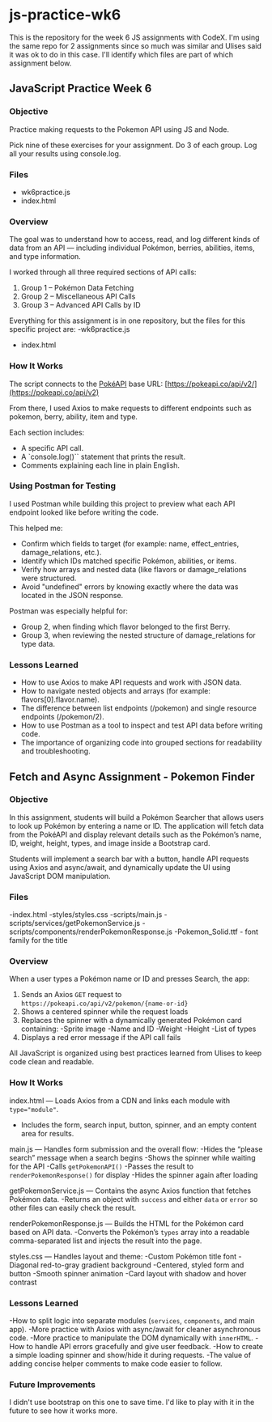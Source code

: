 # js-practice-wk6

This is the repository for the week 6 JS assignments with CodeX. I'm using the same repo for 2 assignments since so much was similar and Ulises said it was ok to do in this case. I'll identify which files are part of which assignment below.

## JavaScript Practice Week 6

### Objective
Practice making requests to the Pokemon API using JS and Node.

Pick nine of these exercises for your assignment. Do 3 of each group. Log all your results using console.log.

### Files
- wk6practice.js
- index.html

### Overview

The goal was to understand how to access, read, and log different kinds of data from an API — including individual Pokémon, berries, abilities, items, and type information.

I worked through all three required sections of API calls:
1. Group 1 – Pokémon Data Fetching
2. Group 2 – Miscellaneous API Calls
3. Group 3 – Advanced API Calls by ID

Everything for this assignment is in one repository, but the files for this specific project are:
-wk6practice.js
- index.html

### How It Works

The script connects to the [PokéAPI](https://pokeapi.co/) base URL: [https://pokeapi.co/api/v2/](https://pokeapi.co/api/v2)

From there, I used Axios to make requests to different endpoints such as pokemon, berry, ability, item and type.

Each section includes:
- A specific API call.
- A  `console.log()`` statement that prints the result.
- Comments explaining each line in plain English.

### Using Postman for Testing

I used Postman while building this project to preview what each API endpoint looked like before writing the code.

This helped me:
- Confirm which fields to target (for example: name, effect_entries, damage_relations, etc.).
- Identify which IDs matched specific Pokémon, abilities, or items.
- Verify how arrays and nested data (like flavors or damage_relations were structured.
- Avoid "undefined" errors by knowing exactly where the data was located in the JSON response.

Postman was especially helpful for:
- Group 2, when finding which flavor belonged to the first Berry.
- Group 3, when reviewing the nested structure of damage_relations for type data.

### Lessons Learned
- How to use Axios to make API requests and work with JSON data.
- How to navigate nested objects and arrays (for example: flavors[0].flavor.name).
- The difference between list endpoints (/pokemon) and single resource endpoints (/pokemon/2).
- How to use Postman as a tool to inspect and test API data before writing code.
- The importance of organizing code into grouped sections for readability and troubleshooting.

## Fetch and Async Assignment - Pokemon Finder

### Objective
In this assignment, students will build a Pokémon Searcher that allows users to look up Pokémon by entering a name or ID. The application will fetch data from the PokéAPI and display relevant details such as the Pokémon’s name, ID, weight, height, types, and image inside a Bootstrap card.

Students will implement a search bar with a button, handle API requests using Axios and async/await, and dynamically update the UI using JavaScript DOM manipulation.

### Files
-index.html
-styles/styles.css
-scripts/main.js
-scripts/services/getPokemonService.js
-scripts/components/renderPokemonResponse.js
-Pokemon_Solid.ttf - font family for the title

### Overview
When a user types a Pokémon name or ID and presses Search, the app:
1. Sends an Axios `GET` request to `https://pokeapi.co/api/v2/pokemon/{name-or-id}`
2. Shows a centered spinner while the request loads
3. Replaces the spinner with a dynamically generated Pokémon card containing:
   -Sprite image
   -Name and ID
   -Weight
   -Height
   -List of types
4. Displays a red error message if the API call fails

All JavaScript is organized using best practices learned from Ulises to keep code clean and readable.

### How It Works
index.html — Loads Axios from a CDN and links each module with `type="module"`.
- Includes the form, search input, button, spinner, and an empty content area for results.

main.js — Handles form submission and the overall flow:
-Hides the “please search” message when a search begins
-Shows the spinner while waiting for the API
-Calls `getPokemonAPI()`
-Passes the result to `renderPokemonResponse()` for display
-Hides the spinner again after loading

getPokemonService.js — Contains the async Axios function that fetches Pokémon data.
-Returns an object with `success` and either `data` or `error` so other files can easily check the result.

renderPokemonResponse.js — Builds the HTML for the Pokémon card based on API data.
-Converts the Pokémon’s `types` array into a readable comma-separated list and injects the result into the page.

styles.css — Handles layout and theme:
-Custom Pokémon title font
-Diagonal red-to-gray gradient background
-Centered, styled form and button
-Smooth spinner animation
-Card layout with shadow and hover contrast

### Lessons Learned
-How to split logic into separate modules (`services`, `components`, and main app).
-More practice with Axios with async/await for cleaner asynchronous code.
-More practice to manipulate the DOM dynamically with `innerHTML`.
-How to handle API errors gracefully and give user feedback.
-How to create a simple loading spinner and show/hide it during requests.
-The value of adding concise helper comments to make code easier to follow.

### Future Improvements
I didn't use bootstrap on this one to save time. I'd like to play with it in the future to see how it works more.
